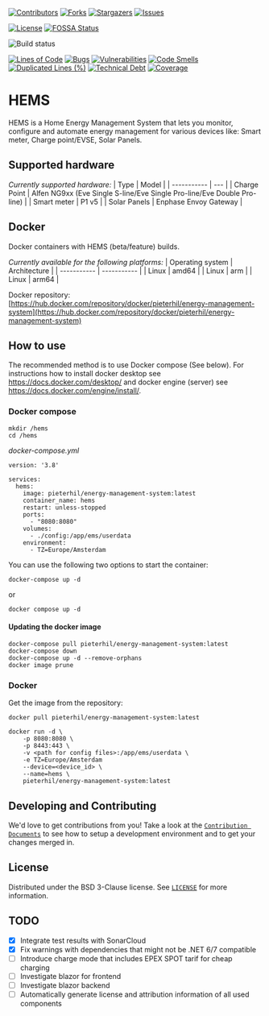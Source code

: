 <!-- PROJECT SHIELDS -->
<!--
*** https://www.markdownguide.org/basic-syntax/#reference-style-links
-->
[![Contributors][contributors-shield]][contributors-url]
[![Forks][forks-shield]][forks-url]
[![Stargazers][stars-shield]][stars-url]
[![Issues][issues-shield]][issues-url]

[![License][license-shield]][license-url]
[![FOSSA Status][fossa-shield]][fossa-url]

![Build status][build-shield]

[![Lines of Code](https://sonarcloud.io/api/project_badges/measure?project=energy-management-system&metric=ncloc)](https://sonarcloud.io/dashboard?id=energy-management-system)
[![Bugs](https://sonarcloud.io/api/project_badges/measure?project=energy-management-system&metric=bugs)](https://sonarcloud.io/dashboard?id=energy-management-system)
[![Vulnerabilities](https://sonarcloud.io/api/project_badges/measure?project=energy-management-system&metric=vulnerabilities)](https://sonarcloud.io/dashboard?id=energy-management-system)
[![Code Smells](https://sonarcloud.io/api/project_badges/measure?project=energy-management-system&metric=code_smells)](https://sonarcloud.io/dashboard?id=energy-management-system)
[![Duplicated Lines (%)](https://sonarcloud.io/api/project_badges/measure?project=energy-management-system&metric=duplicated_lines_density)](https://sonarcloud.io/dashboard?id=energy-management-system)
[![Technical Debt](https://sonarcloud.io/api/project_badges/measure?project=energy-management-system&metric=sqale_index)](https://sonarcloud.io/dashboard?id=energy-management-system)
[![Coverage](https://sonarcloud.io/api/project_badges/measure?project=energy-management-system&metric=coverage)](https://sonarcloud.io/dashboard?id=energy-management-system)

# HEMS
HEMS is a Home Energy Management System that lets you monitor, configure and automate energy management for various devices like: Smart meter, Charge point/EVSE, Solar Panels.

## Supported hardware

*Currently supported hardware:*
| Type | Model |
| ----------- | --- |
| Charge Point | Alfen NG9xx (Eve Single S-line/Eve Single Pro-line/Eve Double Pro-line) |
| Smart meter |  P1 v5 |
| Solar Panels | Enphase Envoy Gateway |

## Docker
Docker containers with  HEMS (beta/feature) builds.

*Currently available for the following platforms:*
| Operating system | Architecture |
| ----------- | ----------- |
| Linux | amd64 |
| Linux | arm |
| Linux | arm64 |

Docker repository: [https://hub.docker.com/repository/docker/pieterhil/energy-management-system](https://hub.docker.com/repository/docker/pieterhil/energy-management-system)


## How to use
The recommended method is to use Docker compose (See below). For instructions how to install docker desktop see https://docs.docker.com/desktop/ and  docker engine (server) see https://docs.docker.com/engine/install/.

### Docker compose
```
mkdir /hems
cd /hems
```

*docker-compose.yml*

```
version: '3.8'

services:
  hems:
    image: pieterhil/energy-management-system:latest
    container_name: hems
    restart: unless-stopped
    ports:
      - "8080:8080"
    volumes:
      - ./config:/app/ems/userdata
    environment:
      - TZ=Europe/Amsterdam
```

You can use the following two options to start the container:
```
docker-compose up -d
```
or
```
docker compose up -d
```

#### Updating the docker image
```
docker-compose pull pieterhil/energy-management-system:latest
docker-compose down
docker-compose up -d --remove-orphans
docker image prune
```

### Docker

Get the image from the repository:
```
docker pull pieterhil/energy-management-system:latest
```

```
docker run -d \
    -p 8080:8080 \
    -p 8443:443 \
    -v <path for config files>:/app/ems/userdata \
    -e TZ=Europe/Amsterdam
    --device=<device_id> \
    --name=hems \ 
    pieterhil/energy-management-system:latest
```

## Developing and Contributing
We'd love to get contributions from you! Take a look at the
[`Contribution Documents`](https://github.com/pieterh/energy-management-system/blob/main/CONTRIBUTING.md) to see how to setup a development environment and to get your changes merged in.

<!-- LICENSE -->
## License

Distributed under the BSD 3-Clause license. See [`LICENSE`](https://github.com/pieterh/energy-management-system/blob/main/LICENSE.md) for more information.

## TODO 
- [x] Integrate test results with SonarCloud
- [x] Fix warnings with dependencies that might not be .NET 6/7 compatible
- [ ] Introduce charge mode that includes EPEX SPOT tarif for cheap charging
- [ ] Investigate blazor for frontend
- [ ] Investigate blazor backend
- [ ] Automatically generate license and attribution information of all used components

<!-- MARKDOWN LINKS & IMAGES -->
<!-- https://www.markdownguide.org/basic-syntax/#reference-style-links -->
[contributors-shield]: https://img.shields.io/github/contributors/pieterh/energy-management-system.svg?style=flat-square
[contributors-url]: https://github.com/pieterh/energy-management-system/graphs/contributors
[forks-shield]: https://img.shields.io/github/forks/pieterh/energy-management-system.svg?style=flat-square
[forks-url]: https://github.com/pieterh/energy-management-system/network/members
[stars-shield]: https://img.shields.io/github/stars/pieterh/energy-management-system.svg?style=flat-square
[stars-url]: https://github.com/pieterh/energy-management-system/stargazers
[issues-shield]: https://img.shields.io/github/issues/pieterh/energy-management-system.svg?style=flat-square
[issues-url]: https://github.com/pieterh/energy-management-system/issues
[license-shield]: https://img.shields.io/github/license/pieterh/energy-management-system.svg?style=flat-square
[license-url]: https://github.com/pieterh/energy-management-system/blob/main/LICENSE.md
[fossa-shield]: https://app.fossa.com/api/projects/git%2Bgithub.com%2Fpieterh%2Fenergy-management-system.svg?type=shield
[fossa-url]: https://app.fossa.com/projects/git%2Bgithub.com%2Fpieterh%2Fenergy-management-system?ref=badge_shield
[build-shield]: https://github.com/pieterh/energy-management-system/actions/workflows/build.yml/badge.svg
